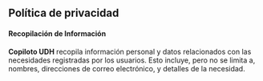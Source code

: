 ## Política de privacidad

#### Recopilación de Información
**Copiloto UDH** recopila información personal y datos relacionados con las necesidades registradas por los usuarios. Esto incluye, pero no se limita a, nombres, direcciones de correo electrónico, y detalles de la necesidad.

